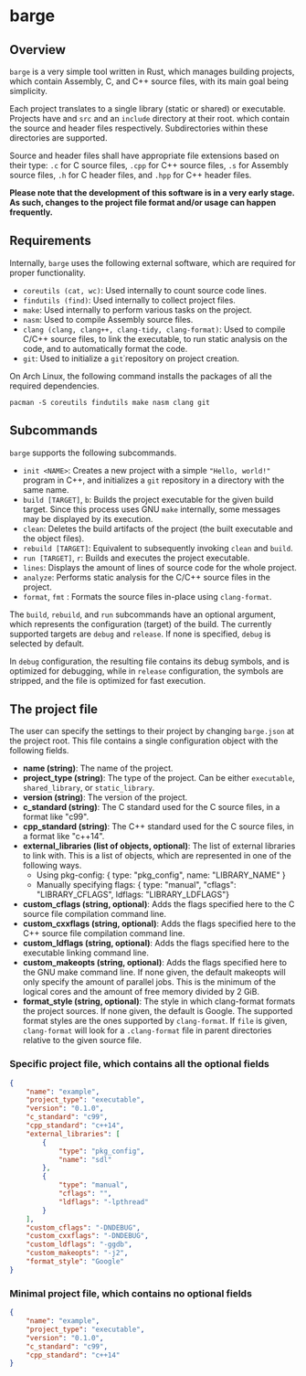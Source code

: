 # barge

## Overview

`barge` is a very simple tool written in Rust, which manages building projects,
which contain Assembly, C, and C++ source files, with its main goal being
simplicity.

Each project translates to a single library (static or shared) or executable.
Projects have and `src` and an `include` directory at their root. which contain
the source and header files respectively. Subdirectories within these
directories are supported.

Source and header files shall have appropriate file extensions based on their
type: `.c` for C source files, `.cpp` for C++ source files, `.s` for Assembly
source files, `.h` for C header files, and `.hpp` for C++ header files.

**Please note that the development of this software is in a very early stage.
As such, changes to the project file format and/or usage can happen
frequently.**

## Requirements

Internally, `barge` uses the following external software, which are required
for proper functionality.

- `coreutils (cat, wc)`: Used internally to count source code lines.
- `findutils (find)`: Used internally to collect project files.
- `make`: Used internally to perform various tasks on the project.
- `nasm`: Used to compile Assembly source files.
- `clang (clang, clang++, clang-tidy, clang-format)`: Used to compile C/C++
  source files, to link the executable, to run static analysis on the code, and
  to automatically format the code.
- `git`: Used to initialize a `git`˙repository on project creation.

On Arch Linux, the following command installs the packages of all the required
dependencies.

`pacman -S coreutils findutils make nasm clang git`

## Subcommands

`barge` supports the following subcommands.

- `init <NAME>`: Creates a new project with a simple `"Hello, world!"` program
  in C++, and initializes a `git` repository in a directory with the same name.
- `build [TARGET]`, `b`: Builds the project executable for the given build
  target.
  Since this process uses GNU `make` internally, some messages may be displayed
  by its execution.
- `clean`: Deletes the build artifacts of the project (the built executable and
  the object files).
- `rebuild [TARGET]`: Equivalent to subsequently invoking `clean` and `build`.
- `run [TARGET]`, `r`: Builds and executes the project executable.
- `lines`: Displays the amount of lines of source code for the whole project.
- `analyze`: Performs static analysis for the C/C++ source files in the project.
- `format`, `fmt` : Formats the source files in-place using `clang-format`.

The `build`, `rebuild`, and `run` subcommands have an optional argument, which
represents the configuration (target) of the build. The currently supported
targets are `debug` and `release`. If none is specified, `debug` is selected by
default.

In `debug` configuration, the resulting file contains its debug symbols, and is
optimized for debugging, while in `release` configuration, the symbols are
stripped, and the file is optimized for fast execution.

## The project file

The user can specify the settings to their project by changing `barge.json` at
the project root. This file contains a single configuration object with the
following fields.

- **name (string)**:
  The name of the project.
- **project_type (string)**:
  The type of the project. Can be either `executable`, `shared_library`, or `static_library`.
- **version (string)**:
  The version of the project.
- **c_standard (string)**:
  The C standard used for the C source files, in a format like "c99".
- **cpp_standard (string)**:
  The C++ standard used for the C source files, in a format like "c++14".
- **external_libraries (list of objects, optional)**:
  The list of external libraries to link with. This is a list of objects, which
  are represented in one of the following ways.
  - Using pkg-config: { type: "pkg_config", name: "LIBRARY_NAME" }
  - Manually specifying flags: { type: "manual", "cflags": "LIBRARY_CFLAGS", ldflags: "LIBRARY_LDFLAGS"}
- **custom_cflags (string, optional)**:
  Adds the flags specified here to the C source file compilation command line.
- **custom_cxxflags (string, optional)**:
  Adds the flags specified here to the C++ source file compilation command line.
- **custom_ldflags (string, optional)**:
  Adds the flags specified here to the executable linking command line.
- **custom_makeopts (string, optional)**:
  Adds the flags specified here to the GNU make command line. If none given, the default makeopts
  will only specify the amount of parallel jobs. This is the minimum of the logical cores and the
  amount of free memory divided by 2 GiB.
- **format_style (string, optional)**:
  The style in which clang-format formats the project sources. If none given, the default is Google.
  The supported format styles are the ones supported by `clang-format`. If `file` is given,
  `clang-format` will look for a `.clang-format` file in parent directories relative to the given
  source file.

### Specific project file, which contains all the optional fields

```json
{
    "name": "example",
    "project_type": "executable",
    "version": "0.1.0",
    "c_standard": "c99",
    "cpp_standard": "c++14",
    "external_libraries": [
        {
            "type": "pkg_config",
            "name": "sdl"
        },
        {
            "type": "manual",
            "cflags": "",
            "ldflags": "-lpthread"
        }
    ],
    "custom_cflags": "-DNDEBUG",
    "custom_cxxflags": "-DNDEBUG",
    "custom_ldflags": "-ggdb",
    "custom_makeopts": "-j2",
    "format_style": "Google"
}
```

### Minimal project file, which contains no optional fields

```json
{
    "name": "example",
    "project_type": "executable",
    "version": "0.1.0",
    "c_standard": "c99",
    "cpp_standard": "c++14"
}
```
